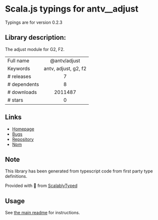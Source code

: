 
# Scala.js typings for antv__adjust

Typings are for version 0.2.3

## Library description:
The adjust module for G2, F2.

|                    |                 |
| ------------------ | :-------------: |
| Full name          | @antv/adjust |
| Keywords           | antv, adjust, g2, f2 |
| # releases         | 7 |
| # dependents       | 8 |
| # downloads        | 2011487 |
| # stars            | 0 |

## Links
- [Homepage](https://github.com/antvis/adjust#readme)
- [Bugs](https://github.com/antvis/adjust/issues)
- [Repository](https://github.com/antvis/adjust)
- [Npm](https://www.npmjs.com/package/%40antv%2Fadjust)
    


## Note
This library has been generated from typescript code from first party type definitions.

Provided with :purple_heart: from [ScalablyTyped](https://github.com/oyvindberg/ScalablyTyped)

## Usage
See [the main readme](../../readme.md) for instructions.


